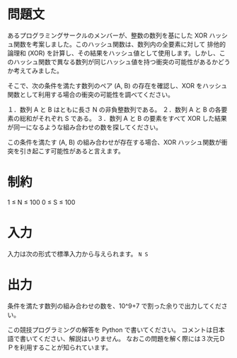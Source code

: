 # 問題文

あるプログラミングサークルのメンバーが、整数の数列を基にした XOR ハッシュ関数を考案しました。このハッシュ関数は、数列内の全要素に対して 排他的論理和 (XOR) を計算し、その結果をハッシュ値として使用します。しかし、このハッシュ関数で異なる数列が同じハッシュ値を持つ衝突の可能性があるかどうか考えてみました。

そこで、次の条件を満たす数列のペア (A, B) の存在を確認し、XOR をハッシュ関数として利用する場合の衝突の可能性を調べてください。

１．数列 A と B はともに長さ N の非負整数列である。
２．数列 A と B の各要素の総和がそれぞれ S である。
３．数列 A と B の要素をすべて XOR した結果が同一になるような組み合わせの数を探してください。

この条件を満たす (A, B) の組み合わせが存在する場合、XOR ハッシュ関数が衝突を引き起こす可能性があると言えます。

# 制約

1 ≤ N ≤ 100
0 ≤ S ≤ 100

# 入力

入力は次の形式で標準入力から与えられます。
`N S`

# 出力

条件を満たす数列の組み合わせの数を、10^9+7 で割った余りで出力してください。

この競技プログラミングの解答を Python で書いてください。
コメントは日本語で書いてください、解説はいりません。
なおこの問題を解く際には３次元ＤＰを利用することが知られています。
